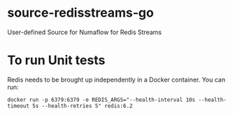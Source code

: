 # source-redisstreams-go
User-defined Source for Numaflow for Redis Streams



# To run Unit tests
Redis needs to be brought up independently in a Docker container. You can run:

```
docker run -p 6379:6379 -e REDIS_ARGS="--health-interval 10s --health-timeout 5s --health-retries 5" redis:6.2
```
